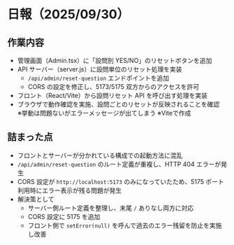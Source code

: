 # 日報（2025/09/30）

## 作業内容
- 管理画面（Admin.tsx）に「設問別 YES/NO」のリセットボタンを追加　  
- API サーバー（server.js）に設問単位のリセット処理を実装  
  - `/api/admin/reset-question` エンドポイントを追加  
  - CORS の設定を修正し、5173/5175 双方からのアクセスを許可  
- フロント（React/Vite）から設問リセット API を呼び出す処理を実装  
- ブラウザで動作確認を実施、設問ごとのリセットが反映されることを確認  
  ※挙動は問題ないがエラーメッセージが出てしまう
  ※Viteで作成

## 詰まった点
- フロントとサーバーが分かれている構成での起動方法に混乱  
- `/api/admin/reset-question` のルート定義が重複し、HTTP 404 エラーが発生  
- CORS 設定が `http://localhost:5173` のみになっていたため、5175 ポート利用時にエラー表示が残る問題が発生  
- 解決策として  
  - サーバー側ルート定義を整理し、末尾 `/` ありなし両方に対応  
  - CORS 設定に 5175 を追加  
  - フロント側で `setError(null)` を呼んで過去のエラー残留を防止を実施し改善  

